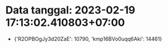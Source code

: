 # Data tanggal: 2023-02-19 17:13:02.410803+07:00

* {'R2OPBOgJy3d20ZaE': 10790, 'kmp16BVo0uqq6Aki': 14461}
